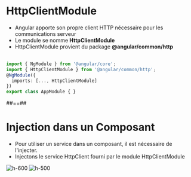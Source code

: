 <!-- .slide: class="with-code inconsolata" -->

# HttpClientModule

-   Angular apporte son propre client HTTP nécessaire pour les communications serveur
-   Le module se nomme <b>HttpClientModule</b>
-   HttpClientModule provient du package <b>@angular/common/http</b>
    <br><br>

```typescript
import { NgModule } from '@angular/core';
import { HttpClientModule } from '@angular/common/http';
@NgModule({
  imports: [..., HttpClientModule]
})
export class AppModule { }
```

<!-- .element: class="big-code" -->

##==##

<!-- .slide -->

# Injection dans un Composant

-   Pour utiliser un service dans un composant, il est nécessaire de l'injecter.<br>
-   Injectons le service HttpClient fourni par le module HttpClientModule

![h-600](assets/images/school/serveur-communication/injection.png)
![h-500](assets/images/school/serveur-communication/injection_astuce.png)
